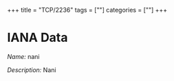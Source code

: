 +++
title = "TCP/2236"
tags = [""]
categories = [""]
+++

# IANA Data

_Name:_ nani

_Description:_ Nani

